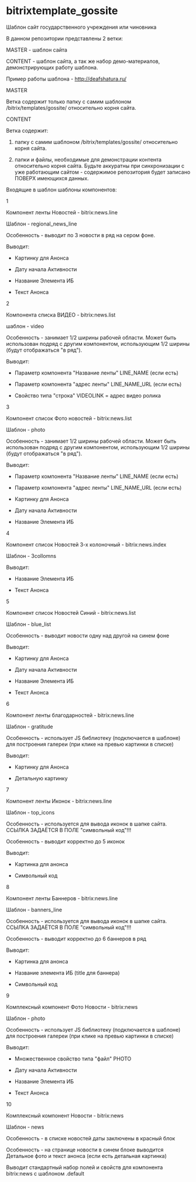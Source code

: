 bitrixtemplate_gossite
======================

Шаблон сайт государственного учреждения или чиновника



В данном репозитории представлены 2 ветки:

MASTER - шаблон сайта

CONTENT - шаблон сайта, а так же набор демо-материалов, демонстрирующих работу шаблона.



Пример работы шаблона - http://deafshatura.ru/



MASTER

Ветка содержит только папку с самим шаблоном /bitrix/templates/gossite/ относительно корня сайта.




CONTENT

Ветка содержит:

1) папку с самим шаблоном /bitrix/templates/gossite/ относительно корня сайта.

2) папки и файлы, необходимые для демонстрации контента относительно корня сайта. Будьте аккуратны при синхронизации с уже работающим сайтом - содержимое репозитория будет записано ПОВЕРХ имеющихся данных.





Входящие в шаблон шаблоны компонентов:



1

Компонент ленты Новостей - bitrix:news.line

Шаблон - regional_news_line

Особенность - выводит по 3 новости в ряд на сером фоне.

Выводит:

- Картинку для Анонса

- Дату начала Активности

- Название Элемента ИБ

- Текст Анонса



2

Компонента списка ВИДЕО - bitrix:news.list

шаблон - video

Особенность - занимает 1/2 ширины рабочей области. Может быть использован подряд с другим компонентом, использующим 1/2 ширины (будут отображаться "в ряд").

Выводит:

- Параметр компонента "Название ленты" LINE_NAME (если есть)

- Параметр компонента "адрес ленты" LINE_NAME_URL (если есть)

- Свойство типа "строка" VIDEOLINK = адрес видео ролика



3

Компонент список Фото новостей - bitrix:news.list

Шаблон - photo

Особенность - занимает 1/2 ширины рабочей области. Может быть использован подряд с другим компонентом, использующим 1/2 ширины (будут отображаться "в ряд").

Выводит: 

- Параметр компонента "Название ленты" LINE_NAME (если есть)

- Параметр компонента "адрес ленты" LINE_NAME_URL (если есть)

- Картинку для Анонса

- Дату начала Активности

- Название Элемента ИБ




4

Компонент список Новостей 3-х колоночный - bitrix:news.index

Шаблон - 3collomns

Выводит: 

- Название Элемента ИБ

- Текст Анонса




5

Компонент список Новостей Синий - bitrix:news.list

Шаблон - blue_list

Особенность - выводит новости одну над другой на синем фоне

Выводит:

- Картинку для Анонса

- Дату начала Активности

- Название Элемента ИБ

- Текст Анонса




6 

Компонент ленты благодарностей - bitrix:news.line

Шаблон - gratitude

Особенность - использует JS библиотеку (подключается в шаблоне) для построения галереи (при клике на превью картинки в списке)

Выводит:

- Картинку для Анонса

- Детальную картинку




7

Компонент ленты Иконок - bitrix:news.line

Шаблон - top_icons

Особенность - используется для вывода иконок в шапке сайта. ССЫЛКА ЗАДАЁТСЯ В ПОЛЕ "символьный код"!!!

Особенность - выводит корректно до 5 иконок

Выводит:

- Картинка для анонса

- Символьный код




8

Компонент ленты Баннеров - bitrix:news.line

Шаблон - banners_line

Особенность - используется для вывода иконок в шапке сайта. ССЫЛКА ЗАДАЁТСЯ В ПОЛЕ "символьный код"!!!

Особенность - выводит корректно до 6 баннеров в ряд

Выводит:

- Картинка для анонса

- Название элемента ИБ (title для баннера)

- Символьный код




9

Комплексный компонент Фото Новости - bitrix:news

Шаблон - photo

Особенность - использует JS библиотеку (подключается в шаблоне) для построения галереи (при клике на превью картинки в списке)

Выводит:

- Множественное свойство типа "файл" PHOTO

- Дату начала Активности

- Название Элемента ИБ

- Текст Анонса




10

Комплексный компонент Новости - bitrix:news

Шаблон - news

Особенность - в списке новостей даты заключены в красный блок

Особенность - на странице новости в синем блоке выводится Детальное фото и текст анонса (если есть детальная картинка)

Выводит стандартный набор полей и свойств для компонента bitrix:news с шаблоном .default
